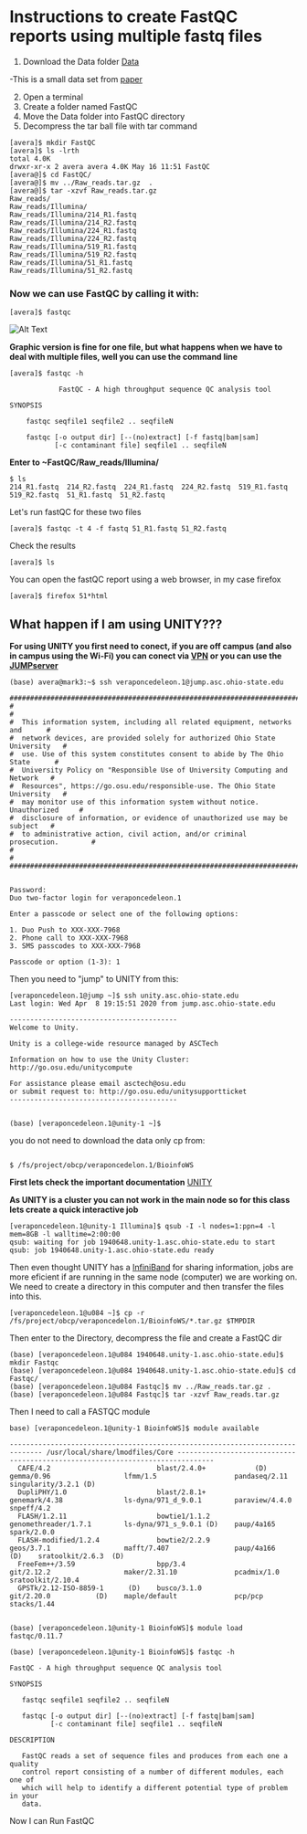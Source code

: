 # Instructions to create FastQC reports using multiple fastq files

1. Download the Data folder [Data](https://osu.box.com/s/fwt94wix99q9fv3t78ni6ch0ph5hiy9r)

-This is a small data set from [paper](https://aem.asm.org/content/86/8/e00091-20)

2. Open a terminal
3. Create a folder named FastQC
4. Move the Data folder into FastQC directory
5. Decompress the tar ball file with tar command

```console
[avera]$ mkdir FastQC
[avera]$ ls -lrth
total 4.0K
drwxr-xr-x 2 avera avera 4.0K May 16 11:51 FastQC
[avera@]$ cd FastQC/
[avera@]$ mv ../Raw_reads.tar.gz  .
[avera@]$ tar -xzvf Raw_reads.tar.gz 
Raw_reads/
Raw_reads/Illumina/
Raw_reads/Illumina/214_R1.fastq
Raw_reads/Illumina/214_R2.fastq
Raw_reads/Illumina/224_R1.fastq
Raw_reads/Illumina/224_R2.fastq
Raw_reads/Illumina/519_R1.fastq
Raw_reads/Illumina/519_R2.fastq
Raw_reads/Illumina/51_R1.fastq
Raw_reads/Illumina/51_R2.fastq

```
### Now we can use FastQC by calling it with:
```console
[avera]$ fastqc
```
![Alt Text](https://github.com/avera1988/Genome_Assembly_lecture/blob/master/images/fastqcconsole.png)

**Graphic version is fine for one file, but what happens when we have to deal with multiple files, well you can use the command line**
```console
[avera]$ fastqc -h

            FastQC - A high throughput sequence QC analysis tool

SYNOPSIS

	fastqc seqfile1 seqfile2 .. seqfileN

    fastqc [-o output dir] [--(no)extract] [-f fastq|bam|sam] 
           [-c contaminant file] seqfile1 .. seqfileN
```

**Enter to ~FastQC/Raw_reads/Illumina/**

```console
$ ls
214_R1.fastq  214_R2.fastq  224_R1.fastq  224_R2.fastq  519_R1.fastq  519_R2.fastq  51_R1.fastq  51_R2.fastq
```

Let's run fastQC for these two files
 ```console
[avera]$ fastqc -t 4 -f fastq 51_R1.fastq 51_R2.fastq
 ```
 Check the results 	
 ```Console
 [avera]$ ls

 ```
 You can open the fastQC report using a web browser, in my case firefox
 ```console
[avera]$ firefox 51*html
 ```
 
 ## What happen if I am using UNITY??? ##
 
 **For using UNITY you first need to conect, if you are off campus (and also in campus using the Wi-Fi) you can conect via 
 [VPN](https://osuasc.teamdynamix.com/TDClient/1929/Portal/KB/ArticleDet?ID=14542)
 or you can use the [JUMPserver](https://osuasc.teamdynamix.com/TDClient/1929/Portal/KB/ArticleDet?ID=29849)**
 
 ```console
 (base) avera@mark3:~$ ssh veraponcedeleon.1@jump.asc.ohio-state.edu

################################################################################
#                                                                              #
#  This information system, including all related equipment, networks and      #
#  network devices, are provided solely for authorized Ohio State University   #
#  use. Use of this system constitutes consent to abide by The Ohio State      #
#  University Policy on "Responsible Use of University Computing and Network   #
#  Resources", https://go.osu.edu/responsible-use. The Ohio State University   #
#  may monitor use of this information system without notice. Unauthorized     #
#  disclosure of information, or evidence of unauthorized use may be subject   #
#  to administrative action, civil action, and/or criminal prosecution.        #
#                                                                              #
################################################################################


Password: 
Duo two-factor login for veraponcedeleon.1

Enter a passcode or select one of the following options:

 1. Duo Push to XXX-XXX-7968
 2. Phone call to XXX-XXX-7968
 3. SMS passcodes to XXX-XXX-7968

Passcode or option (1-3): 1 
 
  ```
  
  Then you need to "jump" to UNITY from this:
  
 ```
 [veraponcedeleon.1@jump ~]$ ssh unity.asc.ohio-state.edu
Last login: Wed Apr  8 19:15:51 2020 from jump.asc.ohio-state.edu

-----------------------------------------
Welcome to Unity.

Unity is a college-wide resource managed by ASCTech

Information on how to use the Unity Cluster:
http://go.osu.edu/unitycompute

For assistance please email asctech@osu.edu
or submit request to: http://go.osu.edu/unitysupportticket
-----------------------------------------


(base) [veraponcedeleon.1@unity-1 ~]$
 
 ```
 
 you do not need to download the data only cp from:
 
 ```console
 
 $ /fs/project/obcp/veraponcedelon.1/BioinfoWS
 
 ```
 
 **First lets check the important documentation**
 [UNITY](https://osuasc.teamdynamix.com/TDClient/1929/Portal/KB/?CategoryID=12831)
 
**As UNITY is a cluster you can not work in the main node so for this class lets create a quick interactive job**

```console
[veraponcedeleon.1@unity-1 Illumina]$ qsub -I -l nodes=1:ppn=4 -l mem=8GB -l walltime=2:00:00
qsub: waiting for job 1940648.unity-1.asc.ohio-state.edu to start
qsub: job 1940648.unity-1.asc.ohio-state.edu ready
 ```
 Then even thought UNITY has a [InfiniBand]() for sharing information, jobs are more eficient if are running in the same node (computer)
 we are working on. We need to create a directory in this computer and then transfer the files into this.
 
 ```console
 [veraponcedeleon.1@u084 ~]$ cp -r /fs/project/obcp/veraponcedelon.1/BioinfoWS/*.tar.gz $TMPDIR
 ```
 
 Then enter to the Directory, decompress the file and create a FastQC dir
 
 ```console
(base) [veraponcedeleon.1@u084 1940648.unity-1.asc.ohio-state.edu]$ mkdir Fastqc
(base) [veraponcedeleon.1@u084 1940648.unity-1.asc.ohio-state.edu]$ cd Fastqc/
(base) [veraponcedeleon.1@u084 Fastqc]$ mv ../Raw_reads.tar.gz .
(base) [veraponcedeleon.1@u084 Fastqc]$ tar -xzvf Raw_reads.tar.gz
 ```
 
 Then I need to call a FASTQC module
 
 ```console
 base) [veraponcedeleon.1@unity-1 BioinfoWS]$ module available

------------------------------------------------------------------------------ /usr/local/share/lmodfiles/Core -------------------------------------------------------------------------------
   CAFE/4.2                          blast/2.4.0+            (D)    gemma/0.96                  lfmm/1.5                   pandaseq/2.11                 singularity/3.2.1 (D)
   DupliPHY/1.0                      blast/2.8.1+                   genemark/4.38               ls-dyna/971_d_9.0.1        paraview/4.4.0                snpeff/4.2
   FLASH/1.2.11                      bowtie1/1.1.2                  genomethreader/1.7.1        ls-dyna/971_s_9.0.1 (D)    paup/4a165                    spark/2.0.0
   FLASH-modified/1.2.4              bowtie2/2.2.9                  geos/3.7.1                  mafft/7.407                paup/4a166             (D)    sratoolkit/2.6.3  (D)
   FreeFem++/3.59                    bpp/3.4                        git/2.12.2                  maker/2.31.10              pcadmix/1.0                   sratoolkit/2.10.4
   GPSTk/2.12-ISO-8859-1      (D)    busco/3.1.0                    git/2.20.0           (D)    maple/default              pcp/pcp                       stacks/1.44


(base) [veraponcedeleon.1@unity-1 BioinfoWS]$ module load fastqc/0.11.7

(base) [veraponcedeleon.1@unity-1 BioinfoWS]$ fastqc -h

FastQC - A high throughput sequence QC analysis tool

SYNOPSIS

	fastqc seqfile1 seqfile2 .. seqfileN

    fastqc [-o output dir] [--(no)extract] [-f fastq|bam|sam] 
           [-c contaminant file] seqfile1 .. seqfileN

DESCRIPTION

    FastQC reads a set of sequence files and produces from each one a quality
    control report consisting of a number of different modules, each one of 
    which will help to identify a different potential type of problem in your
    data. 

 ```
 
 Now I can Run FastQC
